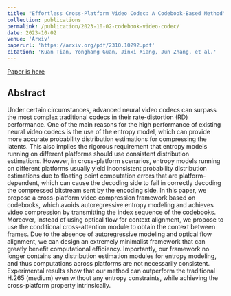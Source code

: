 ```yaml
---
title: "Effortless Cross-Platform Video Codec: A Codebook-Based Method"
collection: publications
permalink: /publication/2023-10-02-codebook-video-codec/
date: 2023-10-02
venue: 'Arxiv'
paperurl: 'https://arxiv.org/pdf/2310.10292.pdf'
citation: 'Kuan Tian, Yonghang Guan, Jinxi Xiang, Jun Zhang, et al.'
---
```


<a href='https://arxiv.org/abs/2310.10292'>Paper is here</a>

## Abstract

Under certain circumstances, advanced neural video codecs can surpass the most complex traditional codecs in their rate-distortion (RD) performance. One of the main reasons for the high performance of existing neural video codecs is the use of the entropy model, which can provide more accurate probability distribution estimations for compressing the latents. This also implies the rigorous requirement that entropy models running on different platforms should use consistent distribution estimations. However, in cross-platform scenarios, entropy models running on different platforms usually yield inconsistent probability distribution estimations due to floating point computation errors that are platform-dependent, which can cause the decoding side to fail in correctly decoding the compressed bitstream sent by the encoding side. In this paper, we propose a cross-platform video compression framework based on codebooks, which avoids autoregressive entropy modeling and achieves video compression by transmitting the index sequence of the codebooks. Moreover, instead of using optical flow for context alignment, we propose to use the conditional cross-attention module to obtain the context between frames. Due to the absence of autoregressive modeling and optical flow alignment, we can design an extremely minimalist framework that can greatly benefit computational efficiency. Importantly, our framework no longer contains any distribution estimation modules for entropy modeling, and thus computations across platforms are not necessarily consistent. Experimental results show that our method can outperform the traditional H.265 (medium) even without any entropy constraints, while achieving the cross-platform property intrinsically.